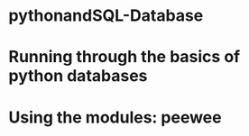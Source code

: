 # pythonandSQL-Database
# Running through the basics of python databases
# Using the modules: peewee
